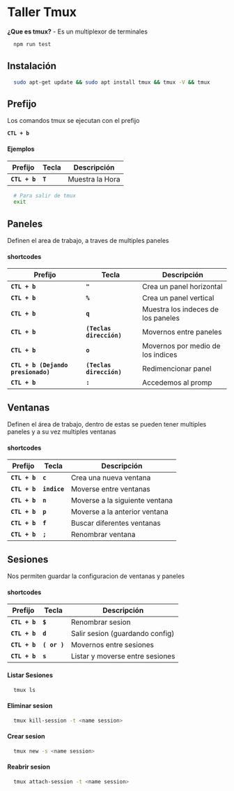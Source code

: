 # Taller Tmux

**¿Que es tmux?** - Es un multiplexor de terminales

```bash
  npm run test
```

## Instalación

```bash
  sudo apt-get update && sudo apt install tmux && tmux -V && tmux
```
    

## Prefijo

Los comandos tmux se ejecutan con el prefijo 

**`CTL + b`**


#### Ejemplos

| Prefijo             | Tecla      | Descripción      |
| ----------------- | ------------------------------------------------------------------ | ----------------- |
| **`CTL + b`** | **`T`** | Muestra la Hora |

```bash
  # Para salir de tmux
  exit
```

## Paneles

Definen el area de trabajo, a traves de multiples paneles


#### shortcodes

| Prefijo             | Tecla      | Descripción      |
| ----------------- | ------------------------------------------------------------------ | ----------------- |
| **`CTL + b`** | **`"`** | Crea un panel horizontal |
| **`CTL + b`** | **`%`** | Crea un panel vertical |
| **`CTL + b`** | **`q`** | Muestra los indeces de los paneles |
| **`CTL + b`** | **`(Teclas dirección)`** | Movernos entre paneles |
| **`CTL + b`** | **`o`** | Movernos por medio de los indices |
| **`CTL + b (Dejando presionado)`** | **`(Teclas dirección)`** | Redimencionar panel |
| **`CTL + b`** | **`:`** | Accedemos al promp |

## Ventanas

Definen el área de trabajo, dentro de estas se pueden tener multiples paneles y a su vez multiples ventanas

#### shortcodes

| Prefijo             | Tecla      | Descripción      |
| ----------------- | ------------------------------------------------------------------ | ----------------- |
| **`CTL + b`** | **`c`** | Crea una nueva ventana  |
| **`CTL + b`** | **`indice`** | Moverse entre ventanas |
| **`CTL + b`** | **`n`** | Moverse a la siguiente ventana |
| **`CTL + b`** | **`p`** | Moverse a la anterior ventana |
| **`CTL + b`** | **`f`** | Buscar diferentes ventanas |
| **`CTL + b`** | **`;`** | Renombrar ventana |

## Sesiones

Nos permiten guardar la configuracion de ventanas y paneles

#### shortcodes

| Prefijo             | Tecla      | Descripción      |
| ----------------- | ------------------------------------------------------------------ | ----------------- |
| **`CTL + b`** | **`$`** | Renombrar sesion |
| **`CTL + b`** | **`d`** | Salir sesion (guardando config) |
| **`CTL + b`** | **`( or )`** | Movernos entre sesiones |
| **`CTL + b`** | **`s`** | Listar y moverse entre sesiones |

#### Listar Sesiones

```bash
  tmux ls
```

#### Eliminar sesion

```bash
  tmux kill-session -t <name session>
```

#### Crear sesion

```bash
  tmux new -s <name session>
```

#### Reabrir sesion

```bash
  tmux attach-session -t <name session>
```
